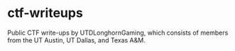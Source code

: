 # ctf-writeups

Public CTF write-ups by UTDLonghornGaming, which consists of members from the UT Austin, UT Dallas, and Texas A&M.

